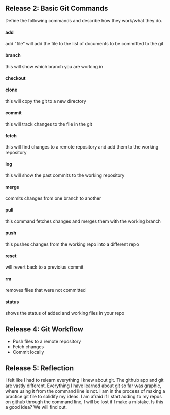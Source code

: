 ## Release 2: Basic Git Commands
Define the following commands and describe how they work/what they do.  


#### add
add "file" will add the file to the list of documents to be committed to the git 

#### branch
this will show which branch you are working in

#### checkout
<!-- Your defnition here -->

#### clone
this will copy the git to a new directory

#### commit
this will track changes to the file in the git

#### fetch
this will find changes to a remote repository and add them to the working repository

#### log
this will show the past commits to the working repository

#### merge
commits changes from one branch to another

#### pull
this command fetches changes and merges them with the working branch

#### push
this pushes changes from the working repo into a different repo

#### reset
will revert back to a previoius commit

#### rm
removes files that were not committed

#### status
shows the status of added and working files in your repo


## Release 4: Git Workflow

- Push files to a remote repository
- Fetch changes
- Commit locally

## Release 5: Reflection
I felt like I had to relearn everything I knew about git. The github app and git are vastly different. Everything I have learned about git so far was graphic, where using it from the command line is not. I am in the process of making a practice git file to solidify my ideas. I am afraid if I start adding to my repos on github through the command line, I will be lost if I make a mistake. Is this a good idea? We will find out. 